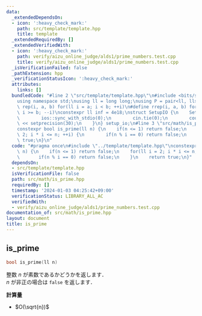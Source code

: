 ```yaml
---
data:
  _extendedDependsOn:
  - icon: ':heavy_check_mark:'
    path: src/template/template.hpp
    title: template
  _extendedRequiredBy: []
  _extendedVerifiedWith:
  - icon: ':heavy_check_mark:'
    path: verify/aizu_online_judge/alds1/prime_numbers.test.cpp
    title: verify/aizu_online_judge/alds1/prime_numbers.test.cpp
  _isVerificationFailed: false
  _pathExtension: hpp
  _verificationStatusIcon: ':heavy_check_mark:'
  attributes:
    links: []
  bundledCode: "#line 2 \"src/template/template.hpp\"\n#include <bits/stdc++.h>\n\
    using namespace std;\nusing ll = long long;\nusing P = pair<ll, ll>;\n#define\
    \ rep(i, a, b) for(ll i = a; i < b; ++i)\n#define rrep(i, a, b) for(ll i = a;\
    \ i >= b; --i)\nconstexpr ll inf = 4e18;\nstruct SetupIO {\n    SetupIO() {\n\
    \        ios::sync_with_stdio(0);\n        cin.tie(0);\n        cout << fixed\
    \ << setprecision(30);\n    }\n} setup_io;\n#line 3 \"src/math/is_prime.hpp\"\n\
    constexpr bool is_prime(ll n) {\n    if(n <= 1) return false;\n    for(ll i =\
    \ 2; i * i <= n; ++i) {\n        if(n % i == 0) return false;\n    }\n    return\
    \ true;\n}\n"
  code: "#pragma once\n#include \"../template/template.hpp\"\nconstexpr bool is_prime(ll\
    \ n) {\n    if(n <= 1) return false;\n    for(ll i = 2; i * i <= n; ++i) {\n \
    \       if(n % i == 0) return false;\n    }\n    return true;\n}"
  dependsOn:
  - src/template/template.hpp
  isVerificationFile: false
  path: src/math/is_prime.hpp
  requiredBy: []
  timestamp: '2024-01-03 04:25:42+09:00'
  verificationStatus: LIBRARY_ALL_AC
  verifiedWith:
  - verify/aizu_online_judge/alds1/prime_numbers.test.cpp
documentation_of: src/math/is_prime.hpp
layout: document
title: is_prime
---
```


## is_prime

```cpp
bool is_prime(ll n)
```

整数 $n$ が素数であるかどうかを返します．<br>
$n$ が非正の場合は `false` を返します．

**計算量**

- $O(\sqrt{n})$